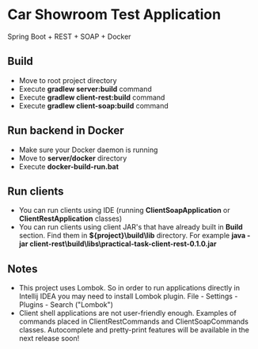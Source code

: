 # Car Showroom Test Application
Spring Boot + REST + SOAP + Docker
## Build
- Move to root project directory
- Execute **gradlew server:build** command
- Execute **gradlew client-rest:build** command
- Execute **gradlew client-soap:build** command

## Run backend in Docker
- Make sure your Docker daemon is running
- Move to **server/docker** directory
- Execute **docker-build-run.bat**

## Run clients
- You can run clients using IDE (running **ClientSoapApplication** or  **ClientRestApplication** classes)
- You can run clients using client JAR's that have already built in **Build** section. 
Find them in **${project}\build\lib** directory. 
For example **java -jar client-rest\build\libs\practical-task-client-rest-0.1.0.jar**

## Notes
- This project uses Lombok. So in order to run applications directly in Intellij IDEA you may need to install Lombok plugin.
File - Settings - Plugins - Search ("Lombok")
- Client shell applications are not user-friendly enough. Examples of commands placed in ClientRestCommands and 
ClientSoapCommands classes. Autocomplete and pretty-print features will be available in the next release soon!